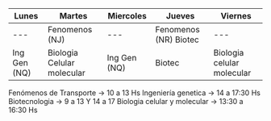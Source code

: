 
|Lunes|Martes| Miercoles|Jueves|Viernes|
|---|---|---|---|---|
|---|Fenomenos (NJ)|---|Fenomenos (NR)  Biotec|---|
|Ing Gen (NQ)|Biologia Celular molecular|Ing Gen (NQ)|Biotec|Biologia celular molecular|


Fenómenos de Transporte → 10 a 13 Hs 
Ingeniería genetica → 14 a 17:30 Hs
Biotecnologia →  9 a 13 Y 14 a 17
Biologia celular y molecular → 13:30 a 16:30 Hs